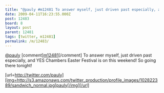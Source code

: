 ```yaml
---
title: "@pauly #m12481 To answer myself, just driven past especially, and YES Chambers Easter Festival is on this weekend! So going there tonight!"
date: 2009-04-11T16:23:55.000Z
post: 12483
board: 8
layout: post
parent: 12481
tags: [twitter, m12481]
permalink: /m/12483/
---
```

<a href="http://twitter.com/pauly">@pauly</a> [comment]<a href="/wiki/m12481">m12481</a>[/comment] To answer myself, just driven past especially, and YES Chambers Easter Festival is on this weekend! So going there tonight!

[url=http://twitter.com/pauly][img=http://s3.amazonaws.com/twitter_production/profile_images/102822389/sandwich_normal.jpg]pauly[/img][/url]
